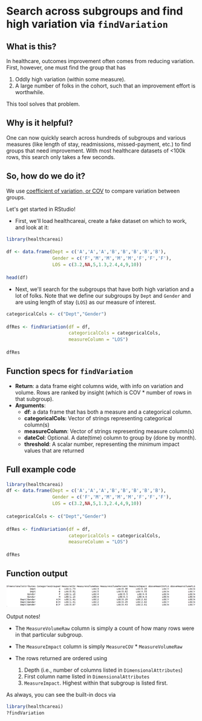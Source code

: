 # Search across subgroups and find high variation via `findVariation`

## What is this?
In healthcare, outcomes improvement often comes from reducing variation. First, however,
one must find the group that has 
  
  1. Oddly high variation (within some measure).
  2. A large number of folks in the cohort, such that an improvement effort is worthwhile. 
  
This tool solves that problem.

## Why is it helpful?

One can now quickly search across hundreds of subgroups and various 
measures (like length of stay, readmissions, missed-payment, etc.) to find
groups that need improvement. With most healthcare datasets of <100k rows, 
this search only takes a few seconds.

## So, how do we do it?

We use [coefficient of variation, or COV](https://en.wikipedia.org/wiki/Coefficient_of_variation) to compare variation between groups.

Let's get started in RStudio!

* First, we'll load healthcareai, create a fake dataset on which to work, 
and look at it:

```r
library(healthcareai)

df <- data.frame(Dept = c('A','A','A','B','B','B','B','B'),
                 Gender = c('F','M','M','M','M','F','F','F'),
                 LOS = c(3.2,NA,5,1.3,2.4,4,9,10))

head(df)
```

* Next, we'll search for the subgroups that have both high variation and a lot 
of folks. Note that we define our subgroups by `Dept` and `Gender` and are using
length of stay (`LOS`) as our measure of interest.

```r
categoricalCols <- c("Dept","Gender")

dfRes <- findVariation(df = df, 
                       categoricalCols = categoricalCols,
                       measureColumn = "LOS")

dfRes
```

## Function specs for ``findVariation``

- __Return__: a data frame eight columns wide, with info on variation and volume. 
Rows are ranked by insight (which is COV * number of rows in that subgroup).
- __Arguments__:
    - __df__: a data frame that has both a measure and a categorical column.
    - __categoricalCols__: Vector of strings representing categorical column(s)
    - __measureColumn__: Vector of strings representing measure column(s)
    - __dateCol__: Optional. A date(time) column to group by (done by month).
    - __threshold__: A scalar number, representing the minimum impact values 
    that are returned

## Full example code

```r
library(healthcareai)
df <- data.frame(Dept = c('A','A','A','B','B','B','B','B'),
                 Gender = c('F','M','M','M','M','F','F','F'),
                 LOS = c(3.2,NA,5,1.3,2.4,4,9,10))

categoricalCols <- c("Dept","Gender")

dfRes <- findVariation(df = df, 
                       categoricalCols = categoricalCols,
                       measureColumn = "LOS")

dfRes
```

## Function output

![Sample output from findVariation](img/findVariationOutput.png)

Output notes!

* The `MeasureVolumeRaw` column is simply a count of how many rows were in that
particular subgroup. 

* The `MeasureImpact` column is simply `MeasureCOV` * `MeasureVolumeRaw`

* The rows returned are ordered using
    1. Depth (i.e., number of columns listed in `DimensionalAttributes`)
    2. First column name listed in `DimensionalAttributes`
    3. `MeasureImpact`. Highest within that subgroup is listed first.

As always, you can see the built-in docs via
```r
library(healthcareai)
?findVariation
```
